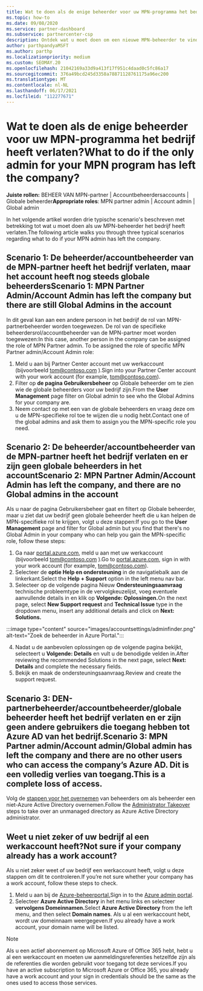 ```yaml
---
title: Wat te doen als de enige beheerder voor uw MPN-programma het bedrijf heeft verlaten?
ms.topic: how-to
ms.date: 09/08/2020
ms.service: partner-dashboard
ms.subservice: partnercenter-csp
description: Ontdek wat u moet doen om een nieuwe MPN-beheerder te vinden of hulp te krijgen van de globale beheerder van uw bedrijf. Meer informatie over het toevoegen van een nieuwe Partner Center globale beheerder.
author: parthpandyaMSFT
ms.author: parthp
ms.localizationpriority: medium
ms.custom: SEOMAY.20
ms.openlocfilehash: 21042169a33d9a413f17f951c4daad0c5fc86a17
ms.sourcegitcommit: 376a49bcd245d3358a78871128761175a96ec200
ms.translationtype: MT
ms.contentlocale: nl-NL
ms.lasthandoff: 06/17/2021
ms.locfileid: "112277671"
---
```

# <a name="what-to-do-if-the-only-admin-for-your-mpn-program-has-left-the-company"></a><span data-ttu-id="e5f4d-103">Wat te doen als de enige beheerder voor uw MPN-programma het bedrijf heeft verlaten?</span><span class="sxs-lookup"><span data-stu-id="e5f4d-103">What to do if the only admin for your MPN program has left the company?</span></span>

<span data-ttu-id="e5f4d-104">**Juiste rollen:** BEHEER VAN MPN-partner | Accountbeheerdersaccounts | Globale beheerder</span><span class="sxs-lookup"><span data-stu-id="e5f4d-104">**Appropriate roles**: MPN partner admin | Account admin | Global admin</span></span>

<span data-ttu-id="e5f4d-105">In het volgende artikel worden drie typische scenario's beschreven met betrekking tot wat u moet doen als uw MPN-beheerder het bedrijf heeft verlaten.</span><span class="sxs-lookup"><span data-stu-id="e5f4d-105">The following article walks you through three typical scenarios regarding what to do if your MPN admin has left the company.</span></span>

## <a name="scenario-1-mpn-partner-adminaccount-admin-has-left-the-company-but-there-are-still-global-admins-in-the-account"></a><span data-ttu-id="e5f4d-106">Scenario 1: De beheerder/accountbeheerder van de MPN-partner heeft het bedrijf verlaten, maar het account heeft nog steeds globale beheerders</span><span class="sxs-lookup"><span data-stu-id="e5f4d-106">Scenario 1: MPN Partner Admin/Account Admin has left the company but there are still Global Admins in the account</span></span>

<span data-ttu-id="e5f4d-107">In dit geval kan aan een andere persoon in het bedrijf de rol van MPN-partnerbeheerder worden toegewezen. De rol van de specifieke beheerdersrol/accountbeheerder van de MPN-partner moet worden toegewezen:</span><span class="sxs-lookup"><span data-stu-id="e5f4d-107">In this case, another person in the company can be assigned the role of MPN Partner admin. To be assigned the role of specific MPN Partner admin/Account Admin role:</span></span>

1. <span data-ttu-id="e5f4d-108">Meld u aan bij Partner Center account met uw werkaccount (bijvoorbeeld tom@contoso.com ).</span><span class="sxs-lookup"><span data-stu-id="e5f4d-108">Sign into your Partner Center account with your work account (for example, tom@contoso.com).</span></span>
1. <span data-ttu-id="e5f4d-109">Filter op **de pagina Gebruikersbeheer** op Globale beheerder om te zien wie de globale beheerders voor uw bedrijf zijn.</span><span class="sxs-lookup"><span data-stu-id="e5f4d-109">From the **User Management** page filter on Global admin to see who the Global Admins for your company are.</span></span> 
1. <span data-ttu-id="e5f4d-110">Neem contact op met een van de globale beheerders en vraag deze om u de MPN-specifieke rol toe te wijzen die u nodig hebt.</span><span class="sxs-lookup"><span data-stu-id="e5f4d-110">Contact one of the global admins and ask them to assign you the MPN-specific role you need.</span></span> 

## <a name="scenario-2-mpn-partner-adminaccount-admin-has-left-the-company-and-there-are-no-global-admins-in-the-account"></a><span data-ttu-id="e5f4d-111">Scenario 2: De beheerder/accountbeheerder van de MPN-partner heeft het bedrijf verlaten en er zijn geen globale beheerders in het account</span><span class="sxs-lookup"><span data-stu-id="e5f4d-111">Scenario 2: MPN Partner Admin/Account Admin has left the company, and there are no Global admins in the account</span></span> 

<span data-ttu-id="e5f4d-112">Als u naar  de pagina Gebruikersbeheer gaat en filtert op Globale beheerder, maar u ziet dat uw bedrijf geen globale beheerder heeft die u kan helpen de MPN-specifieke rol te krijgen, volgt u deze stappen:</span><span class="sxs-lookup"><span data-stu-id="e5f4d-112">If you go to the **User Management** page and filter for Global admin but you find that there's no Global Admin in your company who can help you gain the MPN-specific role, follow these steps:</span></span>

1. <span data-ttu-id="e5f4d-113">Ga naar [portal.azure.com](https://ms.portal.azure.com/), meld u aan met uw werkaccount (bijvoorbeeld tom@contoso.com ).</span><span class="sxs-lookup"><span data-stu-id="e5f4d-113">Go to [portal.azure.com](https://ms.portal.azure.com/), sign in with your work account (for example, tom@contoso.com).</span></span> 
1. <span data-ttu-id="e5f4d-114">Selecteer de **optie Help en ondersteuning** in de navigatiebalk aan de linkerkant.</span><span class="sxs-lookup"><span data-stu-id="e5f4d-114">Select the **Help + Support** option in the left menu nav bar.</span></span>
1. <span data-ttu-id="e5f4d-115">Selecteer op de volgende pagina Nieuw  **Ondersteuningsaanvraag** technische probleemtype in de vervolgkeuzelijst, voeg eventuele aanvullende details in en klik op **Volgende: Oplossingen.**</span><span class="sxs-lookup"><span data-stu-id="e5f4d-115">On the next page, select **New Support request** and **Technical Issue** type in the dropdown menu, insert any additional details and click on **Next: Solutions.**</span></span>

:::image type="content" source="images/accountsettings/adminfinder.png" alt-text="Zoek de beheerder in Azure Portal.":::

4. <span data-ttu-id="e5f4d-117">Nadat u de aanbevolen oplossingen op de volgende pagina bekijkt, selecteert u **Volgende: Details** en vult u de benodigde velden in.</span><span class="sxs-lookup"><span data-stu-id="e5f4d-117">After reviewing the recommended Solutions in the next page, select **Next: Details** and complete the necessary fields.</span></span>
1. <span data-ttu-id="e5f4d-118">Bekijk en maak de ondersteuningsaanvraag.</span><span class="sxs-lookup"><span data-stu-id="e5f4d-118">Review and create the support request.</span></span>


## <a name="scenario-3-mpn-partner-adminaccount-adminglobal-admin-has-left-the-company-and-there-are-no-other-users-who-can-access-the-companys-azure-ad-this-is-a-complete-loss-of-access"></a><span data-ttu-id="e5f4d-119">Scenario 3: DEN-partnerbeheerder/accountbeheerder/globale beheerder heeft het bedrijf verlaten en er zijn geen andere gebruikers die toegang hebben tot Azure AD van het bedrijf.</span><span class="sxs-lookup"><span data-stu-id="e5f4d-119">Scenario 3: MPN Partner admin/Account admin/Global admin has left the company and there are no other users who can access the company’s Azure AD.</span></span> <span data-ttu-id="e5f4d-120">Dit is een volledig verlies van toegang.</span><span class="sxs-lookup"><span data-stu-id="e5f4d-120">This is a complete loss of access.</span></span>

<span data-ttu-id="e5f4d-121">Volg de [stappen voor het overnemen](/azure/active-directory/users-groups-roles/domains-admin-takeover#internal-admin-takeover) van beheerders om als beheerder een niet-Azure Active Directory overnemen.</span><span class="sxs-lookup"><span data-stu-id="e5f4d-121">Follow the [Administrator Takeover](/azure/active-directory/users-groups-roles/domains-admin-takeover#internal-admin-takeover) steps to take over an unmanaged directory as Azure Active Directory administrator.</span></span>

## <a name="not-sure-if-your-company-already-has-a-work-account"></a><span data-ttu-id="e5f4d-122">Weet u niet zeker of uw bedrijf al een werkaccount heeft?</span><span class="sxs-lookup"><span data-stu-id="e5f4d-122">Not sure if your company already has a work account?</span></span>

<span data-ttu-id="e5f4d-123">Als u niet zeker weet of uw bedrijf een werkaccount heeft, volgt u deze stappen om dit te controleren.</span><span class="sxs-lookup"><span data-stu-id="e5f4d-123">If you’re not sure whether your company has a work account, follow these steps to check.</span></span>

1. <span data-ttu-id="e5f4d-124">Meld u aan bij de [Azure-beheerportal.](https://ms.portal.azure.com)</span><span class="sxs-lookup"><span data-stu-id="e5f4d-124">Sign in to the [Azure admin portal](https://ms.portal.azure.com).</span></span>
2. <span data-ttu-id="e5f4d-125">Selecteer **Azure Active Directory** in het menu links en selecteer **vervolgens Domeinnamen.**</span><span class="sxs-lookup"><span data-stu-id="e5f4d-125">Select **Azure Active Directory** from the left menu, and then select **Domain names**.</span></span>
<span data-ttu-id="e5f4d-126">Als u al een werkaccount hebt, wordt uw domeinnaam weergegeven.</span><span class="sxs-lookup"><span data-stu-id="e5f4d-126">If you already have a work account, your domain name will be listed.</span></span>

>[!Note]
><span data-ttu-id="e5f4d-127">Als u een actief abonnement op Microsoft Azure of Office 365 hebt, hebt u al een werkaccount en moeten uw aanmeldingsreferenties hetzelfde zijn als de referenties die worden gebruikt voor toegang tot deze services.</span><span class="sxs-lookup"><span data-stu-id="e5f4d-127">If you have an active subscription to Microsoft Azure or Office 365, you already have a work account and your sign in credentials should be the same as the ones used to access those services.</span></span>